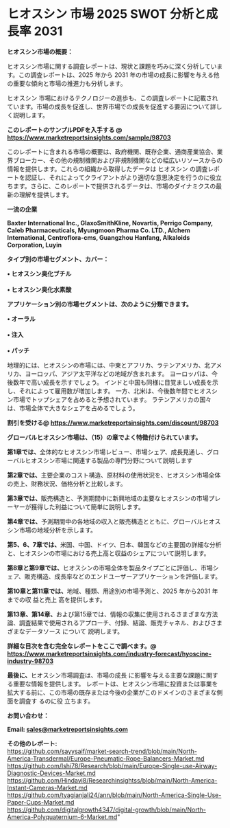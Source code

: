 # ヒオスシン 市場 2025 SWOT 分析と成長率 2031

<strong><b>ヒオスシン市場の概要：</b></strong>

ヒオスシン市場に関する調査レポートは、現状と課題を巧みに深く分析しています。この調査レポートは、2025 年から 2031 年の市場の成長に影響を与える他の重要な傾向と市場の推進力も分析します。

ヒオスシン 市場におけるテクノロジーの進歩も、この調査レポートに記載されています。市場の成長を促進し、世界市場での成長を促進する要因について詳しく説明します。

<strong>このレポートのサンプルPDFを入手する @ <a href=https://www.marketreportsinsights.com/sample/98703>https://www.marketreportsinsights.com/sample/98703</a></strong>

このレポートに含まれる市場の概要は、政府機関、既存企業、通商産業協会、業界ブローカー、その他の規制機関および非規制機関などの幅広いリソースからの情報を提供します。これらの組織から取得したデータは ヒオスシン の調査レポートを認証し、それによってクライアントがより適切な意思決定を行うのに役立ちます。さらに、このレポートで提供されるデータは、市場のダイナミクスの最新の理解を提供します。

<strong>一流の企業</strong>

<strong><b>Baxter International Inc., GlaxoSmithKline, Novartis, Perrigo Company, Caleb Pharmaceuticals, Myungmoon Pharma Co. LTD., Alchem International, Centroflora-cms, Guangzhou Hanfang, Alkaloids Corporation, Luyin</b></strong>

<strong><b>タイプ別の市場セグメント、カバー：</b></strong>

<strong>• ヒオスシン臭化ブチル<br><br>• ヒオスシン臭化水素酸</strong>

<strong><b>アプリケーション別の市場セグメントは、次のように分類できます。</b></strong>

<strong>• オーラル<br><br>• 注入<br><br>• パッチ</strong>

 地理的には、ヒオスシンの市場には、中東とアフリカ、ラテンアメリカ、北アメリカ、ヨーロッパ、アジア太平洋などの地域が含まれます。 ヨーロッパは、今後数年で高い成長を示すでしょう。 インドと中国も同様に目覚ましい成長を示し、それによって雇用数が増加します。 一方、北米は、今後数年間でヒオスシン市場でトップシェアを占めると予想されています。 ラテンアメリカの国々は、市場全体で大きなシェアを占めるでしょう。

<strong>割引を受ける@ <a href=https://www.marketreportsinsights.com/discount/98703>https://www.marketreportsinsights.com/discount/98703</a></strong>

<strong><b>グローバルヒオスシン市場は、（15）の章でよく特徴付けられています。</b></strong>

<strong><b>第</b></strong><strong><b>1章では、</b></strong>全体的なヒオスシン市場レビュー、市場シェア、成長見通し、グローバルヒオスシン市場に関連する製品の専門分野について説明します

<strong><b>第2章では、</b></strong>主要企業のコスト構造、原材料の使用状況を、ヒオスシン市場全体の売上、財務状況、価格分析と比較します。

<strong><b>第3章では、</b></strong>販売構造と、予測期間中に新興地域の主要なヒオスシンの市場プレーヤーが獲得した利益について簡単に説明します。

<strong><b>第4章では、</b></strong>予測期間中の各地域の収入と販売構造とともに、グローバルヒオスシン市場の地域分析を示します。

<strong><b>第5、6、7章では、</b></strong>米国、中国、ドイツ、日本、韓国などの主要国の詳細な分析と、ヒオスシンの市場における売上高と収益のシェアについて説明します。

<strong><b>第8章と第9章では、</b></strong>ヒオスシンの市場全体を製品タイプごとに評価し、市場シェア、販売構造、成長率などのエンドユーザーアプリケーションを評価します。

<strong><b>第10章と第11章では、</b></strong>地域、種類、用途別の市場予測と、2025 年から2031 年までの収 益と売上 高を提供します。

<strong><b>第13章、第14章、</b></strong>および第15章では、情報の収集に使用されるさまざまな方法論、調査結果で使用されるアプローチ、付録、結論、販売チャネル、およびさまざまなデータソース について 説明します。

<strong>詳細な目次を含む完全なレポートをここで調べます。@ <a href=https://www.marketreportsinsights.com/industry-forecast/hyoscine-industry-98703>https://www.marketreportsinsights.com/industry-forecast/hyoscine-industry-98703</a></strong>

<strong><b>最後に、</b></strong>ヒオスシン市場調査は、市場の成長 に影響を</a>与える主要な課題に関する重要な情報を提供します。 レポートは、ヒオスシン市場に投資または事業を拡大する前に、この市場の既存または今後の企業がこのドメインのさまざまな側面を調査す るのに役 立ちます。

<strong><b>お問い合わせ：</b></strong>

<strong>Email: </strong><a href=mailto:sales@marketreportsinsights.com><strong>sales@marketreportsinsights.com</strong></a>

<strong>その他のレポート:</strong>
<br>
<a href=https://github.com/sayysaif/market-search-trend/blob/main/North-America-Transdermal/Europe-Pneumatic-Rope-Balancers-Market.md>https://github.com/sayysaif/market-search-trend/blob/main/North-America-Transdermal/Europe-Pneumatic-Rope-Balancers-Market.md</a>
<br>
<a href=https://github.com/Ishi78/Research/blob/main/Europe-Single-use-Airway-Diagnostic-Devices-Market.md>https://github.com/Ishi78/Research/blob/main/Europe-Single-use-Airway-Diagnostic-Devices-Market.md</a>
<br>
<a href=https://github.com/Hindavi8/Researchinsightss/blob/main/North-America-Instant-Cameras-Market.md>https://github.com/Hindavi8/Researchinsightss/blob/main/North-America-Instant-Cameras-Market.md</a>
<br>
<a href=https://github.com/tyagianjali24/ann/blob/main/North-America-Single-Use-Paper-Cups-Market.md>https://github.com/tyagianjali24/ann/blob/main/North-America-Single-Use-Paper-Cups-Market.md</a>
<br>
<a href=https://github.com/digitalgrowth4347/digital-growth/blob/main/North-America-Polyquaternium-6-Market.md>https://github.com/digitalgrowth4347/digital-growth/blob/main/North-America-Polyquaternium-6-Market.md</a>"
